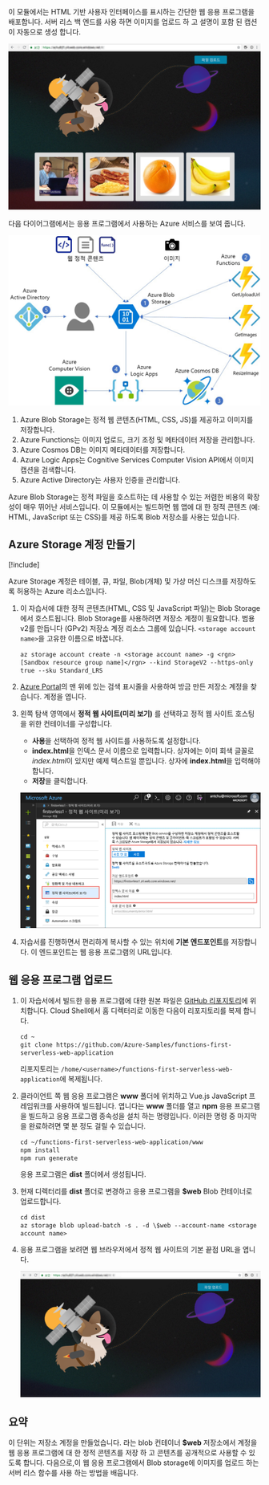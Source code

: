 이 모듈에서는 HTML 기반 사용자 인터페이스를 표시하는 간단한 웹 응용 프로그램을 배포합니다. 서버 리스 백 엔드를 사용 하면 이미지를 업로드 하 고 설명이 포함 된 캡션이 자동으로 생성 합니다.

![웹앱 실행](../media/0-app-screenshot-finished.png)

다음 다이어그램에서는 응용 프로그램에서 사용하는 Azure 서비스를 보여 줍니다.

![솔루션 아키텍처 다이어그램](../media/0-architecture.jpg)

1. Azure Blob Storage는 정적 웹 콘텐츠(HTML, CSS, JS)를 제공하고 이미지를 저장합니다.
2. Azure Functions는 이미지 업로드, 크기 조정 및 메타데이터 저장을 관리합니다.
3. Azure Cosmos DB는 이미지 메타데이터를 저장합니다.
4. Azure Logic Apps는 Cognitive Services Computer Vision API에서 이미지 캡션을 검색합니다.
5. Azure Active Directory는 사용자 인증을 관리합니다.

Azure Blob Storage는 정적 파일을 호스트하는 데 사용할 수 있는 저렴한 비용의 확장성이 매우 뛰어난 서비스입니다. 이 모듈에서는 빌드하면 웹 앱에 대 한 정적 콘텐츠 (예: HTML, JavaScript 또는 CSS)를 제공 하도록 Blob 저장소를 사용는 있습니다.

## <a name="create-an-azure-storage-account"></a>Azure Storage 계정 만들기

[!include[](../../../includes/azure-sandbox-activate.md)]

Azure Storage 계정은 테이블, 큐, 파일, Blob(개체) 및 가상 머신 디스크를 저장하도록 허용하는 Azure 리소스입니다.

1. 이 자습서에 대한 정적 콘텐츠(HTML, CSS 및 JavaScript 파일)는 Blob Storage에서 호스트됩니다. Blob Storage를 사용하려면 저장소 계정이 필요합니다. 범용 v2를 만듭니다 (GPv2) 저장소 계정 리소스 그룹에 있습니다. `<storage account name>`을 고유한 이름으로 바꿉니다.

    ```azurecli
    az storage account create -n <storage account name> -g <rgn>[Sandbox resource group name]</rgn> --kind StorageV2 --https-only true --sku Standard_LRS
    ```
    
1. [Azure Portal](https://portal.azure.com/?azure-portal=true)의 맨 위에 있는 검색 표시줄을 사용하여 방금 만든 저장소 계정을 찾습니다. 계정을 엽니다.

1. 왼쪽 탐색 영역에서 **정적 웹 사이트(미리 보기)** 를 선택하고 정적 웹 사이트 호스팅을 위한 컨테이너를 구성합니다.
    - **사용**을 선택하여 정적 웹 사이트를 사용하도록 설정합니다.
    - **index.html**을 인덱스 문서 이름으로 입력합니다. 상자에는 이미 회색 글꼴로 *index.html*이 있지만 예제 텍스트일 뿐입니다. 상자에 **index.html**을 입력해야 합니다.
    - **저장**을 클릭합니다.
    
    ![정적 웹 사이트 설정 입력](../media/1-storage-static-website.png)

1. 자습서를 진행하면서 편리하게 복사할 수 있는 위치에 **기본 엔드포인트**를 저장합니다. 이 엔드포인트는 웹 응용 프로그램의 URL입니다.

## <a name="upload-the-web-application"></a>웹 응용 프로그램 업로드

1. 이 자습서에서 빌드한 응용 프로그램에 대한 원본 파일은 [GitHub 리포지토리](https://github.com/Azure-Samples/functions-first-serverless-web-application)에 위치합니다. Cloud Shell에서 홈 디렉터리로 이동한 다음이 리포지토리를 복제 합니다.

    ```azurecli
    cd ~
    git clone https://github.com/Azure-Samples/functions-first-serverless-web-application
    ```

    리포지토리는 `/home/<username>/functions-first-serverless-web-application`에 복제됩니다.

1. 클라이언트 쪽 웹 응용 프로그램은 **www** 폴더에 위치하고 Vue.js JavaScript 프레임워크를 사용하여 빌드됩니다. 엽니다는 **www** 폴더를 열고 **npm** 응용 프로그램을 빌드하고 응용 프로그램 종속성을 설치 하는 명령입니다. 이러한 명령 중 마지막을 완료하려면 몇 분 정도 걸릴 수 있습니다.

    ```azurecli
    cd ~/functions-first-serverless-web-application/www
    npm install
    npm run generate
    ```

    응용 프로그램은 **dist** 폴더에서 생성됩니다.

1. 현재 디렉터리를 **dist** 폴더로 변경하고 응용 프로그램을 **$web** Blob 컨테이너로 업로드합니다.

    ```azurecli
    cd dist
    az storage blob upload-batch -s . -d \$web --account-name <storage account name>
    ```

1. 응용 프로그램을 보려면 웹 브라우저에서 정적 웹 사이트의 기본 끝점 URL을 엽니다.

    ![첫 번째 서버를 사용하지 않는 웹앱 홈페이지](../media/1-app-screenshot-new.png)


## <a name="summary"></a>요약

이 단위는 저장소 계정을 만들었습니다. 라는 blob 컨테이너 **$web** 저장소에서 계정을 웹 응용 프로그램에 대 한 정적 콘텐츠를 저장 하 고 콘텐츠를 공개적으로 사용할 수 있도록 합니다. 다음으로,이 웹 응용 프로그램에서 Blob storage에 이미지를 업로드 하는 서버 리스 함수를 사용 하는 방법을 배웁니다.